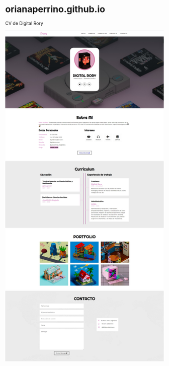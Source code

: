 # orianaperrino.github.io
CV de Digital Rory 


![](img/digrory1.jpg)
![](img/digrory2.JPG)
![](img/digrory3.JPG)
![](img/digrory4.JPG)
![](img/digrory5.JPG)
